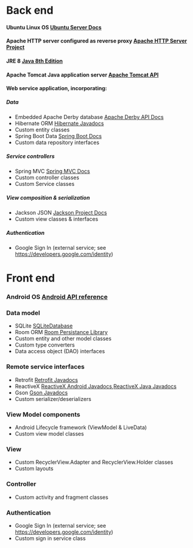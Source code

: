 # Back end

#### Ubuntu Linux OS [Ubuntu Server Docs](https://ubuntu.com/server/docs?_ga=2.208630098.1134918235.1585844330-683245728.1585844330)

#### Apache HTTP server configured as reverse proxy [Apache HTTP Server Project](https://httpd.apache.org/docs/2.4/developer/API.html)

#### JRE 8 [Java 8th Edition](https://docs.oracle.com/javase/8/docs/api/)

#### Apache Tomcat Java application server [Apache Tomcat API](https://tomcat.apache.org/tomcat-7.0-doc/api/index.html)

#### Web service application, incorporating:

##### Data
* Embedded Apache Derby database [Apache Derby API Docs](https://db.apache.org/derby/docs/10.14/publishedapi/index.html)
* Hibernate ORM [Hibernate Javadocs](https://docs.jboss.org/hibernate/orm/5.2/javadocs/)
* Custom entity classes
* Spring Boot Data [Spring Boot Docs](https://docs.spring.io/spring-boot/docs/current/reference/)
* Custom data repository interfaces
		  
##### Service controllers
	  
* Spring MVC [Spring MVC Docs](https://docs.spring.io/spring/docs/current/spring-framework-reference/web.html)          
* Custom controller classes
* Custom Service classes
		  
##### View composition & serialization
	  
* Jackson JSON [Jackson Project Docs](https://github.com/FasterXML/jackson)
* Custom view classes & interfaces
		  
##### Authentication
	  
* Google Sign In (external service; see https://developers.google.com/identity)

# Front end

### Android OS [Android API reference](https://developer.android.com/reference)

### Data model

* SQLite [SQLiteDatabase](https://developer.android.com/reference/android/database/sqlite/SQLiteDatabase)
* Room ORM [Room Persistance Library](https://developer.android.com/topic/libraries/architecture/room)
* Custom entity and other model classes
* Custom type converters
* Data access object (DAO) interfaces
	  
### Remote service interfaces

* Retrofit [Retrofit Javadocs](https://javadoc.io/doc/com.squareup.retrofit2/retrofit/2.6.2/index.html)
* ReactiveX [ReactiveX Android Javadocs](https://javadoc.io/doc/io.reactivex.rxjava2/rxandroid/latest/index.html),[ReactiveX Java Javadocs](https://javadoc.io/doc/io.reactivex.rxjava2/rxjava/2.2.17/index.html)
* Gson [Gson Javadocs](https://www.javadoc.io/doc/com.google.code.gson/gson/2.8.5/overview-summary.html)
* Custom serializer/deserializers
	  
### View Model components

* Android Lifecycle framework (ViewModel & LiveData)
* Custom view model classes

### View

* Custom RecyclerView.Adapter and RecyclerView.Holder classes
* Custom layouts
	  
### Controller

* Custom activity and fragment classes
	  
### Authentication

* Google Sign In (external service; see https://developers.google.com/identity)
* Custom sign in service class
